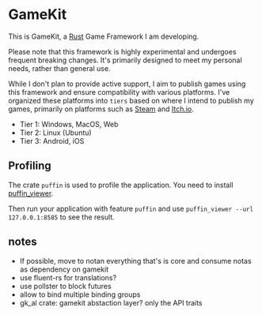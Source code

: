 # GameKit

This is GameKit, a [Rust](https://rust-lang.com) Game Framework I am developing.

Please note that this framework is highly experimental and undergoes frequent breaking changes. 
It's primarily designed to meet my personal needs, rather than general use.

While I don't plan to provide active support, I aim to publish games using this framework and ensure compatibility 
with various platforms. I've organized these platforms into `tiers` based on where I intend to publish my games, 
primarily on platforms such as [Steam](https://store.steampowered.com/) and [Itch.io](https://itch.io).

* Tier 1: Windows, MacOS, Web
* Tier 2: Linux (Ubuntu)
* Tier 3: Android, iOS

## Profiling
The crate `puffin` is used to profile the application. 
You need to install [puffin_viewer](https://github.com/EmbarkStudios/puffin/tree/main/puffin_viewer).

Then run your application with feature `puffin` and use `puffin_viewer --url 127.0.0.1:8585` to see the result.

## notes
- If possible, move to notan everything that's is core and consume notas as dependency on gamekit
- use fluent-rs for translations?
- use pollster to block futures
- allow to bind multiple binding groups
- gk_al crate: gamekit abstaction layer? only the API traits